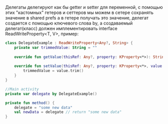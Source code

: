 Делегаты делегируют как бы getter и setter для переменной, с помощью этих "кастомных" гетеров и сеттеров мы можем в сетере сохранять значение в shared prefs а в гетере получать это значение, делегат создается с помощью ключевого слова by, а создаваемый делегат(класс) должен имплементировать interface ReadWriteProperty<T, V>, пример: 
```Kotlin
class DelegateExample : ReadWriteProperty<Any?, String> {  
    private var trimmedValue: String = ""  
  
    override fun getValue(thisRef: Any?, property: KProperty<*>): String = trimmedValue  
  
    override fun setValue(thisRef: Any?, property: KProperty<*>, value: String){ 
        trimmedValue = value.trim()  
    }  
}
```

```Kotlin
//Main activity 
private var delegate by DelegateExample() 

private fun method() {
	delegate = "some new data"
	val newData = delegate // return "some new data"
}

```